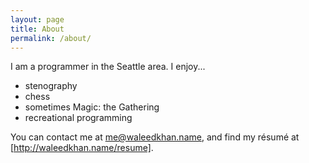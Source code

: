 ```yaml
---
layout: page
title: About
permalink: /about/
---
```


I am a programmer in the Seattle area. I enjoy...

  * stenography
  * chess
  * sometimes Magic: the Gathering
  * recreational programming

You can contact me at [me@waleedkhan.name], and find my résumé at
[http://waleedkhan.name/resume].

  [me@waleedkhan.name]: mailto:me@waleedkhan.name
  [http://waleedkhan.name/resume]: http://waleedkhan.name/resume
